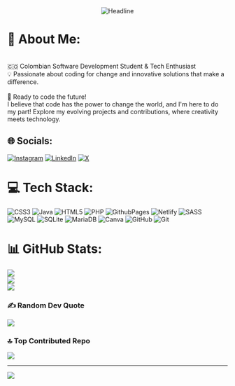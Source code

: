 
    
   </div>
    <div align=center>
        <img src="https://readme-typing-svg.herokuapp.com?color=%236FDA44&size=32&center=true&vCenter=true&width=600&height=50&lines=Hi+there+I'm+Brayan+%F0%9F%91%8B;Software+Developer+Student;Back-End+Engineer;Problem+Solver;Freelancer;Open-Source+Enthusiast" alt="Headline" />
</div>

# 💫 About Me:
<br>🇨🇴 Colombian Software Development Student & Tech Enthusiast<br>💡 Passionate about coding for change and innovative solutions that make a difference.<br><br>🚀 Ready to code the future!<br>I believe that code has the power to change the world, and I'm here to do my part! Explore my evolving projects and contributions, where creativity meets technology.


## 🌐 Socials:
[![Instagram](https://img.shields.io/badge/Instagram-%23E4405F.svg?logo=Instagram&logoColor=white)](https://instagram.com/bryantctg) [![LinkedIn](https://img.shields.io/badge/LinkedIn-%230077B5.svg?logo=linkedin&logoColor=white)](https://linkedin.com/in//brayan-beltran/) [![X](https://img.shields.io/badge/X-black.svg?logo=X&logoColor=white)](https://x.com/Bryantctg21) 

# 💻 Tech Stack:
![CSS3](https://img.shields.io/badge/css3-%231572B6.svg?style=for-the-badge&logo=css3&logoColor=white) ![Java](https://img.shields.io/badge/java-%23ED8B00.svg?style=for-the-badge&logo=openjdk&logoColor=white) ![HTML5](https://img.shields.io/badge/html5-%23E34F26.svg?style=for-the-badge&logo=html5&logoColor=white) ![PHP](https://img.shields.io/badge/php-%23777BB4.svg?style=for-the-badge&logo=php&logoColor=white) ![GithubPages](https://img.shields.io/badge/github%20pages-121013?style=for-the-badge&logo=github&logoColor=white) ![Netlify](https://img.shields.io/badge/netlify-%23000000.svg?style=for-the-badge&logo=netlify&logoColor=#00C7B7) ![SASS](https://img.shields.io/badge/SASS-hotpink.svg?style=for-the-badge&logo=SASS&logoColor=white) ![MySQL](https://img.shields.io/badge/mysql-4479A1.svg?style=for-the-badge&logo=mysql&logoColor=white) ![SQLite](https://img.shields.io/badge/sqlite-%2307405e.svg?style=for-the-badge&logo=sqlite&logoColor=white) ![MariaDB](https://img.shields.io/badge/MariaDB-003545?style=for-the-badge&logo=mariadb&logoColor=white) ![Canva](https://img.shields.io/badge/Canva-%2300C4CC.svg?style=for-the-badge&logo=Canva&logoColor=white) ![GitHub](https://img.shields.io/badge/github-%23121011.svg?style=for-the-badge&logo=github&logoColor=white) ![Git](https://img.shields.io/badge/git-%23F05033.svg?style=for-the-badge&logo=git&logoColor=white)
# 📊 GitHub Stats:
![](https://github-readme-stats.vercel.app/api?username=BryanCTG&theme=shadow_green&hide_border=false&include_all_commits=false&count_private=false)<br/>
![](https://github-readme-streak-stats.herokuapp.com/?user=BryanCTG&theme=shadow_green&hide_border=false)<br/>
![](https://github-readme-stats.vercel.app/api/top-langs/?username=BryanCTG&theme=shadow_green&hide_border=false&include_all_commits=false&count_private=false&layout=compact)

### ✍️ Random Dev Quote
![](https://quotes-github-readme.vercel.app/api?type=horizontal&theme=merko)

### 🔝 Top Contributed Repo
![](https://github-contributor-stats.vercel.app/api?username=BryanCTG&limit=5&theme=dark&combine_all_yearly_contributions=true)

---
[![](https://visitcount.itsvg.in/api?id=BryanCTG&icon=0&color=3)](https://visitcount.itsvg.in)

<!-- Proudly created with GPRM ( https://gprm.itsvg.in ) -->

<!---
BryanCTG/BryanCTG is a ✨ special ✨ repository because its `README.md` (this file) appears on your GitHub profile.
You can click the Preview link to take a look at your changes.
--->
